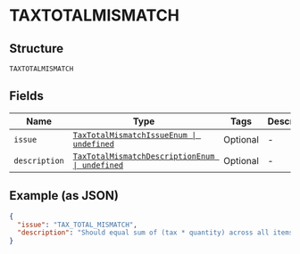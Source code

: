 
# TAXTOTALMISMATCH

## Structure

`TAXTOTALMISMATCH`

## Fields

| Name | Type | Tags | Description |
|  --- | --- | --- | --- |
| `issue` | [`TaxTotalMismatchIssueEnum \| undefined`](../../doc/models/tax-total-mismatch-issue-enum.md) | Optional | - |
| `description` | [`TaxTotalMismatchDescriptionEnum \| undefined`](../../doc/models/tax-total-mismatch-description-enum.md) | Optional | - |

## Example (as JSON)

```json
{
  "issue": "TAX_TOTAL_MISMATCH",
  "description": "Should equal sum of (tax * quantity) across all items for a given purchase_unit."
}
```

